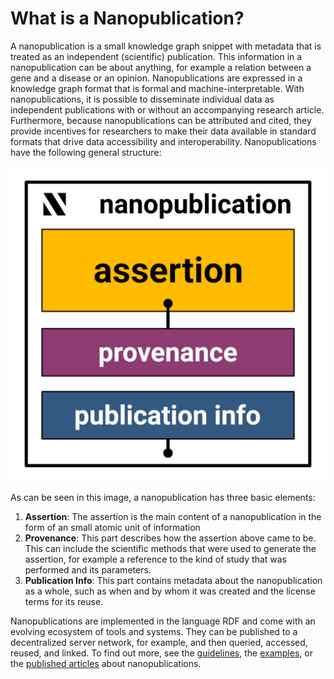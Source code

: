 # What is a Nanopublication?

A nanopublication is a small knowledge graph snippet with metadata that is treated as an independent (scientific) publication.
This information in a nanopublication can be about anything, for example a relation between a gene and a disease or an opinion.
Nanopublications are expressed in a knowledge graph format that is formal and machine-interpretable.
With nanopublications, it is possible to disseminate individual data as independent publications with or without an accompanying research article.
Furthermore, because nanopublications can be attributed and cited, they provide incentives for researchers to make their data available in standard formats that drive data accessibility and interoperability.
Nanopublications have the following general structure:

<div style={{width: '100%', textAlign: "center"}}>
    <img src="/img/nanopub.png" alt="Nanopublication" style={{maxWidth: '100%', maxHeight: '100%'}} />
</div>

As can be seen in this image, a nanopublication has three basic elements:

1. **Assertion**: The assertion is the main content of a nanopublication in the form of an small atomic unit of information
2. **Provenance**: This part describes how the assertion above came to be.  This can include the scientific methods that were used to generate the  assertion, for example a reference to the kind of study that was  performed and its parameters.
3. **Publication Info**: This part contains metadata about the  nanopublication as a whole, such as when and by whom it was created and  the license terms for its reuse.

Nanopublications are implemented in the language RDF and come with an evolving ecosystem of tools and systems. They can be published to a  decentralized server network, for example, and then queried, accessed,  reused, and linked. To find out more, see the [guidelines](/docs), the [examples](/docs/examples), or the [published articles](https://scholar.google.com/scholar?hl=en&q=nanopublications) about nanopublications.
